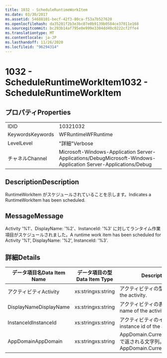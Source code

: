 ```yaml
---
title: 1032 - ScheduleRuntimeWorkItem
ms.date: 03/30/2017
ms.assetid: 54688101-becf-42f3-80ca-f53a7b527620
ms.openlocfilehash: da35201f2b3e3bc07e0b9139b0584ce37011e168
ms.sourcegitcommit: bc293b14af795e0e999e3304dd40c0222cf2ffe4
ms.translationtype: MT
ms.contentlocale: ja-JP
ms.lasthandoff: 11/26/2020
ms.locfileid: "96294314"
---
```

# <a name="1032---scheduleruntimeworkitem"></a><span data-ttu-id="8306c-102">1032 - ScheduleRuntimeWorkItem</span><span class="sxs-lookup"><span data-stu-id="8306c-102">1032 - ScheduleRuntimeWorkItem</span></span>

## <a name="properties"></a><span data-ttu-id="8306c-103">プロパティ</span><span class="sxs-lookup"><span data-stu-id="8306c-103">Properties</span></span>  
  
|||  
|-|-|  
|<span data-ttu-id="8306c-104">ID</span><span class="sxs-lookup"><span data-stu-id="8306c-104">ID</span></span>|<span data-ttu-id="8306c-105">1032</span><span class="sxs-lookup"><span data-stu-id="8306c-105">1032</span></span>|  
|<span data-ttu-id="8306c-106">Keywords</span><span class="sxs-lookup"><span data-stu-id="8306c-106">Keywords</span></span>|<span data-ttu-id="8306c-107">WFRuntime</span><span class="sxs-lookup"><span data-stu-id="8306c-107">WFRuntime</span></span>|  
|<span data-ttu-id="8306c-108">Level</span><span class="sxs-lookup"><span data-stu-id="8306c-108">Level</span></span>|<span data-ttu-id="8306c-109">"詳細"</span><span class="sxs-lookup"><span data-stu-id="8306c-109">Verbose</span></span>|  
|<span data-ttu-id="8306c-110">チャネル</span><span class="sxs-lookup"><span data-stu-id="8306c-110">Channel</span></span>|<span data-ttu-id="8306c-111">Microsoft-Windows-Application Server-Applications/Debug</span><span class="sxs-lookup"><span data-stu-id="8306c-111">Microsoft-Windows-Application Server-Applications/Debug</span></span>|  
  
## <a name="description"></a><span data-ttu-id="8306c-112">Description</span><span class="sxs-lookup"><span data-stu-id="8306c-112">Description</span></span>  

 <span data-ttu-id="8306c-113">RuntimeWorkItem がスケジュールされていることを示します。</span><span class="sxs-lookup"><span data-stu-id="8306c-113">Indicates a RuntimeWorkItem has been scheduled.</span></span>  
  
## <a name="message"></a><span data-ttu-id="8306c-114">Message</span><span class="sxs-lookup"><span data-stu-id="8306c-114">Message</span></span>  

 <span data-ttu-id="8306c-115">Activity '%1'、DisplayName: '%2'、InstanceId: '%3' に対してランタイム作業項目がスケジュールされました。</span><span class="sxs-lookup"><span data-stu-id="8306c-115">A runtime work item has been scheduled for Activity '%1', DisplayName: '%2', InstanceId: '%3'.</span></span>  
  
## <a name="details"></a><span data-ttu-id="8306c-116">詳細</span><span class="sxs-lookup"><span data-stu-id="8306c-116">Details</span></span>  
  
|<span data-ttu-id="8306c-117">データ項目名</span><span class="sxs-lookup"><span data-stu-id="8306c-117">Data Item Name</span></span>|<span data-ttu-id="8306c-118">データ項目の型</span><span class="sxs-lookup"><span data-stu-id="8306c-118">Data Item Type</span></span>|<span data-ttu-id="8306c-119">Description</span><span class="sxs-lookup"><span data-stu-id="8306c-119">Description</span></span>|  
|--------------------|--------------------|-----------------|  
|<span data-ttu-id="8306c-120">アクティビティ</span><span class="sxs-lookup"><span data-stu-id="8306c-120">Activity</span></span>|<span data-ttu-id="8306c-121">xs:string</span><span class="sxs-lookup"><span data-stu-id="8306c-121">xs:string</span></span>|<span data-ttu-id="8306c-122">アクティビティの型名。</span><span class="sxs-lookup"><span data-stu-id="8306c-122">The type name of the activity.</span></span>|  
|<span data-ttu-id="8306c-123">DisplayName</span><span class="sxs-lookup"><span data-stu-id="8306c-123">DisplayName</span></span>|<span data-ttu-id="8306c-124">xs:string</span><span class="sxs-lookup"><span data-stu-id="8306c-124">xs:string</span></span>|<span data-ttu-id="8306c-125">アクティビティの表示名。</span><span class="sxs-lookup"><span data-stu-id="8306c-125">The display name of the activity.</span></span>|  
|<span data-ttu-id="8306c-126">InstanceId</span><span class="sxs-lookup"><span data-stu-id="8306c-126">InstanceId</span></span>|<span data-ttu-id="8306c-127">xs:string</span><span class="sxs-lookup"><span data-stu-id="8306c-127">xs:string</span></span>|<span data-ttu-id="8306c-128">アクティビティのインスタンス ID。</span><span class="sxs-lookup"><span data-stu-id="8306c-128">The instance id of the activity.</span></span>|  
|<span data-ttu-id="8306c-129">AppDomain</span><span class="sxs-lookup"><span data-stu-id="8306c-129">AppDomain</span></span>|<span data-ttu-id="8306c-130">xs:string</span><span class="sxs-lookup"><span data-stu-id="8306c-130">xs:string</span></span>|<span data-ttu-id="8306c-131">AppDomain.CurrentDomain.FriendlyName で返される文字列。</span><span class="sxs-lookup"><span data-stu-id="8306c-131">The string returned by AppDomain.CurrentDomain.FriendlyName.</span></span>|
